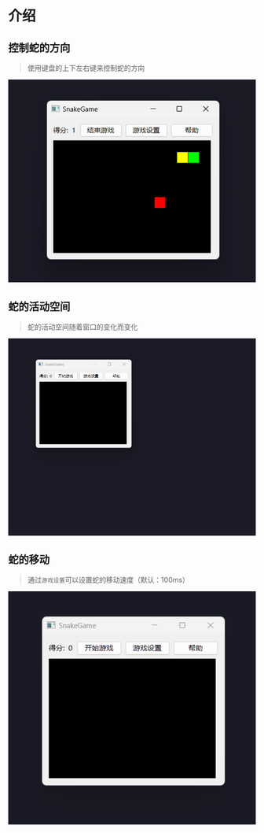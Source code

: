 # 介绍

## 控制蛇的方向

> 使用键盘的上下左右键来控制蛇的方向

![](img/SnakeDirection.gif)

## 蛇的活动空间

> 蛇的活动空间随着窗口的变化而变化

![](img/SnakeMoveSpace.gif)

## 蛇的移动

> 通过`游戏设置`可以设置蛇的移动速度（默认：100ms）

![](img/SnakeMoveSpeed.gif)
